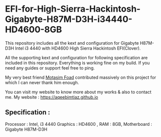 # EFI-for-High-Sierra-Hackintosh-Gigabyte-H87M-D3H-i34440-HD4600-8GB
This repository includes all the kext and configuration for Gigabyte H87M-D3H Intel i3 4440 with HD4600 High Sierra Hackintosh EFI(Clover). 

All the supporting kext and configuration for following specification are included in this repository. Everything is working fine on my build. If you need any guides or support feel free to ping.

My very best friend [Motasim Foad](https://github.com/motasimfoad) contributed massively on this project for which I can never thank him enough.

You can visit my website to know more about my works & also to contact me. 
My website : https://aqeebimtiaz.github.io


## Specification :

Processor : Intel, i3 4440 
Graphics : HD4600 , 
RAM : 8GB, 
Motherboard : Gigabyte H87M-D3H
